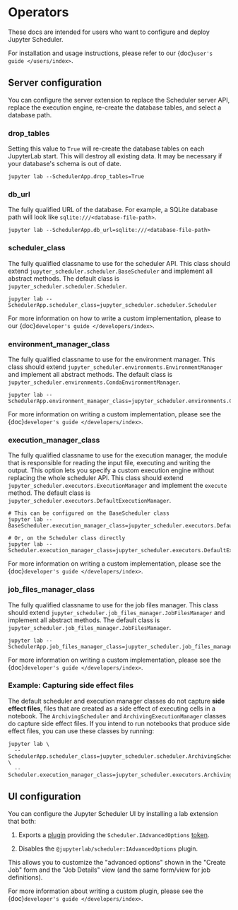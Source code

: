 # Operators

These docs are intended for users who want to configure and deploy Jupyter Scheduler.

For installation and usage instructions, please refer to our {doc}`user's guide </users/index>`.

## Server configuration

You can configure the server extension to replace the Scheduler server API,
replace the execution engine, re-create the database tables, and select a
database path.

### drop_tables

Setting this value to `True` will re-create the database tables on each
JupyterLab start. This will destroy all existing data. It may be necessary if
your database's schema is out of date.

```
jupyter lab --SchedulerApp.drop_tables=True
```

### db_url

The fully qualified URL of the database. For example, a SQLite database path
will look like `sqlite:///<database-file-path>`.

```
jupyter lab --SchedulerApp.db_url=sqlite:///<database-file-path>
```

### scheduler_class

The fully qualified classname to use for the scheduler API. This class should
extend `jupyter_scheduler.scheduler.BaseScheduler` and implement all abstract
methods. The default class is `jupyter_scheduler.scheduler.Scheduler`.

```
jupyter lab --SchedulerApp.scheduler_class=jupyter_scheduler.scheduler.Scheduler
```

For more information on how to write a custom implementation, please to our {doc}`developer's guide </developers/index>`.

### environment_manager_class

The fully qualified classname to use for the environment manager. This class
should extend `jupyter_scheduler.environments.EnvironmentManager` and implement
all abstract methods. The default class is
`jupyter_scheduler.environments.CondaEnvironmentManager`.

```
jupyter lab --SchedulerApp.environment_manager_class=jupyter_scheduler.environments.CondaEnvironmentManager
```

For more information on writing a custom implementation, please see the {doc}`developer's guide </developers/index>`.

### execution_manager_class

The fully qualified classname to use for the execution manager, the module that
is responsible for reading the input file, executing and writing the output.
This option lets you specify a custom execution engine without replacing the
whole scheduler API. This class should extend
`jupyter_scheduler.executors.ExecutionManager` and implement the `execute` method.
The default class is `jupyter_scheduler.executors.DefaultExecutionManager`.

```
# This can be configured on the BaseScheduler class
jupyter lab --BaseScheduler.execution_manager_class=jupyter_scheduler.executors.DefaultExecutionManager

# Or, on the Scheduler class directly
jupyter lab --Scheduler.execution_manager_class=jupyter_scheduler.executors.DefaultExecutionManager
```

For more information on writing a custom implementation, please see the {doc}`developer's guide </developers/index>`.

### job_files_manager_class

The fully qualified classname to use for the job files manager. This class
should extend `jupyter_scheduler.job_files_manager.JobFilesManager` and implement
all abstract methods. The default class is
`jupyter_scheduler.job_files_manager.JobFilesManager`.

```
jupyter lab --SchedulerApp.job_files_manager_class=jupyter_scheduler.job_files_manager.JobFilesManager
```

For more information on writing a custom implementation, please see the {doc}`developer's guide </developers/index>`.

### Example: Capturing side effect files

The default scheduler and execution manager classes do not capture
**side effect files**, files that are created as a side effect of executing
cells in a notebook. The `ArchivingScheduler` and `ArchivingExecutionManager`
classes do capture side effect files. If you intend to run notebooks that produce
side effect files, you can use these classes by running:

```
jupyter lab \
  --SchedulerApp.scheduler_class=jupyter_scheduler.scheduler.ArchivingScheduler \
  --Scheduler.execution_manager_class=jupyter_scheduler.executors.ArchivingExecutionManager
```

## UI configuration

You can configure the Jupyter Scheduler UI by installing a lab extension that both:

1. Exports a
   [plugin](https://jupyterlab.readthedocs.io/en/stable/extension/extension_dev.html#plugins)
   providing the `Scheduler.IAdvancedOptions`
   [token](https://jupyterlab.readthedocs.io/en/stable/extension/extension_dev.html#tokens).

2. Disables the `@jupyterlab/scheduler:IAdvancedOptions` plugin.

This allows you to customize the
"advanced options" shown in the "Create Job" form and the "Job Details" view
(and the same form/view for job definitions).

For more information about writing a custom plugin, please see the
{doc}`developer's guide </developers/index>`.
